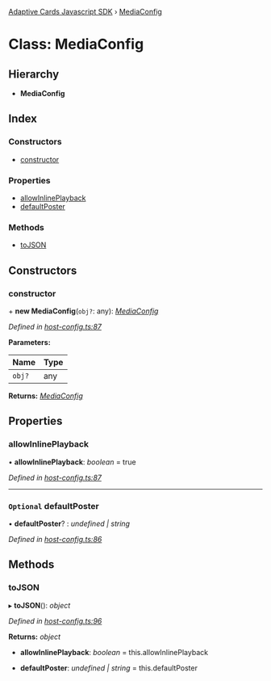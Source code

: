 [Adaptive Cards Javascript SDK](../README.md) › [MediaConfig](mediaconfig.md)

# Class: MediaConfig

## Hierarchy

* **MediaConfig**

## Index

### Constructors

* [constructor](mediaconfig.md#constructor)

### Properties

* [allowInlinePlayback](mediaconfig.md#allowinlineplayback)
* [defaultPoster](mediaconfig.md#optional-defaultposter)

### Methods

* [toJSON](mediaconfig.md#tojson)

## Constructors

###  constructor

\+ **new MediaConfig**(`obj?`: any): *[MediaConfig](mediaconfig.md)*

*Defined in [host-config.ts:87](https://github.com/microsoft/AdaptiveCards/blob/8588bd5ad/source/nodejs/adaptivecards/src/host-config.ts#L87)*

**Parameters:**

Name | Type |
------ | ------ |
`obj?` | any |

**Returns:** *[MediaConfig](mediaconfig.md)*

## Properties

###  allowInlinePlayback

• **allowInlinePlayback**: *boolean* = true

*Defined in [host-config.ts:87](https://github.com/microsoft/AdaptiveCards/blob/8588bd5ad/source/nodejs/adaptivecards/src/host-config.ts#L87)*

___

### `Optional` defaultPoster

• **defaultPoster**? : *undefined | string*

*Defined in [host-config.ts:86](https://github.com/microsoft/AdaptiveCards/blob/8588bd5ad/source/nodejs/adaptivecards/src/host-config.ts#L86)*

## Methods

###  toJSON

▸ **toJSON**(): *object*

*Defined in [host-config.ts:96](https://github.com/microsoft/AdaptiveCards/blob/8588bd5ad/source/nodejs/adaptivecards/src/host-config.ts#L96)*

**Returns:** *object*

* **allowInlinePlayback**: *boolean* = this.allowInlinePlayback

* **defaultPoster**: *undefined | string* = this.defaultPoster
